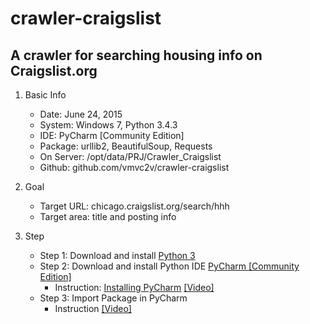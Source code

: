 # crawler-craigslist
A **crawler** for searching housing info on Craigslist.org
-------------------------------

1. Basic Info

	* Date: June 24, 2015
	* System: Windows 7, Python 3.4.3
	* IDE: PyCharm [Community Edition]
	* Package: urllib2, BeautifulSoup, Requests
	* On Server: /opt/data/PRJ/Crawler_Craigslist
	* Github: github.com/vmvc2v/crawler-craigslist

2. Goal

	* Target URL: chicago.craigslist.org/search/hhh
	* Target area: title and posting info

3. Step
    * Step 1: Download and install [Python 3](https://www.python.org/downloads/)
    * Step 2: Download and install Python IDE [PyCharm [Community Edition]](https://www.jetbrains.com/pycharm/download/)
        * Instruction: [Installing PyCharm](https://www.jetbrains.com/pycharm-educational/quickstart/installation.html) [[Video]](https://www.youtube.com/watch?v=-s4wKoLO520)
    * Step 3: Import Package in PyCharm
        * Instruction [[Video]](https://www.youtube.com/watch?t=156&v=XjNm9bazxn8)


